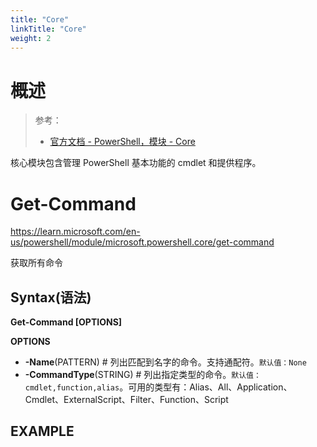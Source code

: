 ```yaml
---
title: "Core"
linkTitle: "Core"
weight: 2
---
```


# 概述

> 参考：
> 
> - [官方文档 - PowerShell，模块 - Core](https://learn.microsoft.com/en-us/powershell/module/microsoft.powershell.core)

核心模块包含管理 PowerShell 基本功能的 cmdlet 和提供程序。

# Get-Command

https://learn.microsoft.com/en-us/powershell/module/microsoft.powershell.core/get-command

获取所有命令

## Syntax(语法)

**Get-Command \[OPTIONS]**

**OPTIONS**

- **-Name**(PATTERN) # 列出匹配到名字的命令。支持通配符。`默认值：None`
- **-CommandType**(STRING) # 列出指定类型的命令。`默认值：cmdlet,function,alias`。可用的类型有：Alias、All、Application、Cmdlet、ExternalScript、Filter、Function、Script

## EXAMPLE
